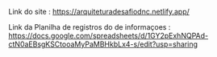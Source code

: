 Link do site : https://arquiteturadesafiodnc.netlify.app/

Link da Planilha de registros do de informaçoes : https://docs.google.com/spreadsheets/d/1GY2pExhNQPAd-ctN0aEBsgKSCtooaMyPaMBHkbLx4-s/edit?usp=sharing
